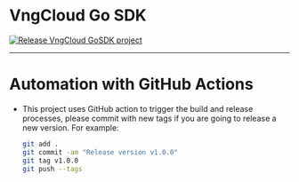 # VngCloud Go SDK

[![Release VngCloud GoSDK project](https://github.com/vngcloud/vngcloud-go-sdk/actions/workflows/release_build.yml/badge.svg)](https://github.com/vngcloud/vngcloud-go-sdk/actions/workflows/release_build.yml)

<hr>

# Automation with GitHub Actions
- This project uses GitHub action to trigger the build and release processes, please commit with new tags if you are going to release a new version. For example:
  ```bash
  git add .
  git commit -am "Release version v1.0.0"
  git tag v1.0.0
  git push --tags
  ```